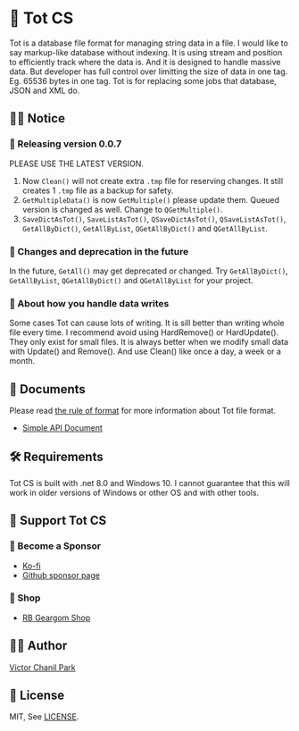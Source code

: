 # 🥇 Tot CS

Tot is a database file format for managing string data in a file. I would like to say markup-like database without indexing. It is using stream and position to efficiently track where the data is. And it is designed to handle massive data. But developer has full control over limitting the size of data in one tag. Eg. 65536 bytes in one tag. Tot is for replacing some jobs that database, JSON and XML do.

## 👨‍🏫 Notice

### 🎉 Releasing version 0.0.7

PLEASE USE THE LATEST VERSION.

1. Now `Clean()` will not create extra `.tmp` file for reserving changes. It still creates 1 `.tmp` file as a backup for safety.
2. `GetMultipleData()` is now `GetMultiple()` please update them. Queued version is changed as well. Change to `QGetMultiple()`.
3. `SaveDictAsTot()`, `SaveListAsTot()`, `QSaveDictAsTot()`, `QSaveListAsTot()`, `GetAllByDict()`, `GetAllByList`, `QGetAllByDict()` and `QGetAllByList`.

### 📢 Changes and deprecation in the future

In the future, `GetAll()` may get deprecated or changed. Try `GetAllByDict()`, `GetAllByList`, `QGetAllByDict()` and `QGetAllByList` for your project.

### 📢 About how you handle data writes

Some cases Tot can cause lots of writing. It is sill better than writing whole file every time. I recommend avoid using HardRemove() or HardUpdate(). They only exist for small files. It is always better when we modify small data with Update() and Remove(). And use Clean() like once a day, a week or a month.

## 📖 Documents

Please read [the rule of format](https://github.com/opdev1004/totcs/tree/main/documents/rules.md) for more information about Tot file format.

- [Simple API Document](https://github.com/opdev1004/totcs/tree/main/documents/simple_api.md)

## 🛠 Requirements

Tot CS is built with .net 8.0 and Windows 10. I cannot guarantee that this will work in older versions of Windows or other OS and with other tools.

## 💪 Support Tot CS

### 👼 Become a Sponsor

- [Ko-fi](https://ko-fi.com/opdev1004)
- [Github sponsor page](https://github.com/sponsors/opdev1004)

### 🎁 Shop

- [RB Geargom Shop](https://www.redbubble.com/people/Geargom/shop)

## 👨‍💻 Author

[Victor Chanil Park](https://github.com/opdev1004)

## 💯 License

MIT, See [LICENSE](./LICENSE).

